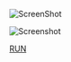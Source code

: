 ![ScreenShot](http://i.imgur.com/9VAiKdg.png)

![Screenshot](http://i.imgur.com/b8VCq4N.png)

[RUN](https://sarasoennichsen.github.io/mini_ex/miniex7/)
